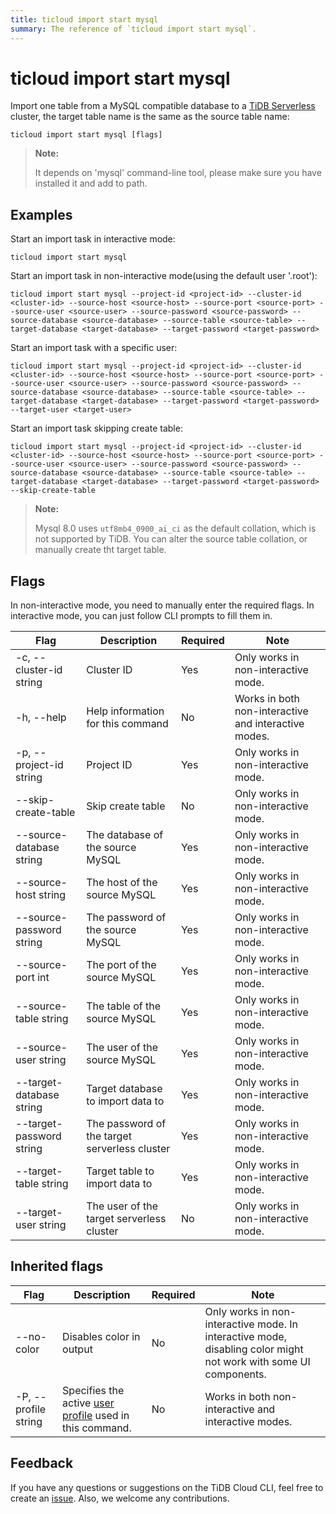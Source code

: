 ```yaml
---
title: ticloud import start mysql
summary: The reference of `ticloud import start mysql`.
---
```


# ticloud import start mysql

Import one table from a MySQL compatible database to a [TiDB Serverless](/tidb-cloud/select-cluster-tier.md#tidb-serverless-beta) cluster, the target table name is the same as the source table name:

```shell
ticloud import start mysql [flags]
```

> **Note:**
>
> It depends on 'mysql' command-line tool, please make sure you have installed it and add to path.

## Examples

Start an import task in interactive mode:

```shell
ticloud import start mysql
```

Start an import task in non-interactive mode(using the default user '<token>.root'):

```shell
ticloud import start mysql --project-id <project-id> --cluster-id <cluster-id> --source-host <source-host> --source-port <source-port> --source-user <source-user> --source-password <source-password> --source-database <source-database> --source-table <source-table> --target-database <target-database> --target-password <target-password>
```

Start an import task with a specific user:

```shell
ticloud import start mysql --project-id <project-id> --cluster-id <cluster-id> --source-host <source-host> --source-port <source-port> --source-user <source-user> --source-password <source-password> --source-database <source-database> --source-table <source-table> --target-database <target-database> --target-password <target-password> --target-user <target-user>
```

Start an import task skipping create table:

```shell
ticloud import start mysql --project-id <project-id> --cluster-id <cluster-id> --source-host <source-host> --source-port <source-port> --source-user <source-user> --source-password <source-password> --source-database <source-database> --source-table <source-table> --target-database <target-database> --target-password <target-password> --skip-create-table
```

> **Note:**
>
> Mysql 8.0 uses `utf8mb4_0900_ai_ci` as the default collation, which is not supported by TiDB. You can alter the source table collation, or manually create tht target table.

## Flags

In non-interactive mode, you need to manually enter the required flags. In interactive mode, you can just follow CLI prompts to fill them in.

| Flag                     | Description                                   | Required | Note                                                 |
|--------------------------|-----------------------------------------------|----------|------------------------------------------------------|
| -c, --cluster-id string  | Cluster ID                                    | Yes      | Only works in non-interactive mode.                  |
| -h, --help               | Help information for this command             | No       | Works in both non-interactive and interactive modes. |
| -p, --project-id string  | Project ID                                    | Yes      | Only works in non-interactive mode.                  |
| --skip-create-table      | Skip create table                             | No       | Only works in non-interactive mode.                  |
| --source-database string | The database of the source MySQL              | Yes      | Only works in non-interactive mode.                  |
| --source-host string     | The host of the source MySQL                  | Yes      | Only works in non-interactive mode.                  |
| --source-password string | The password of the source MySQL              | Yes      | Only works in non-interactive mode.                  |
| --source-port int        | The port of the source MySQL                  | Yes      | Only works in non-interactive mode.                  |
| --source-table string    | The table of the source MySQL                 | Yes      | Only works in non-interactive mode.                  |
| --source-user string     | The user of the source MySQL                  | Yes      | Only works in non-interactive mode.                  |
| --target-database string | Target database to import data to             | Yes      | Only works in non-interactive mode.                  |
| --target-password string | The password of the target serverless cluster | Yes      | Only works in non-interactive mode.                  |
| --target-table string    | Target table to import data to                | Yes      | Only works in non-interactive mode.                  |
| --target-user string     | The user of the target serverless cluster     | No       | Only works in non-interactive mode.                  |

## Inherited flags

| Flag                 | Description                                                                                          | Required | Note                                                                                                             |
|----------------------|------------------------------------------------------------------------------------------------------|----------|------------------------------------------------------------------------------------------------------------------|
| --no-color           | Disables color in output                                                                             | No       | Only works in non-interactive mode. In interactive mode, disabling color might not work with some UI components. |
| -P, --profile string | Specifies the active [user profile](/tidb-cloud/cli-reference.md#user-profile) used in this command. | No       | Works in both non-interactive and interactive modes.                                                             |

## Feedback

If you have any questions or suggestions on the TiDB Cloud CLI, feel free to create an [issue](https://github.com/tidbcloud/tidbcloud-cli/issues/new/choose). Also, we welcome any contributions.

